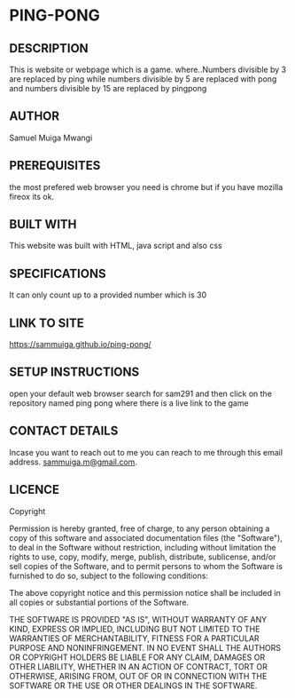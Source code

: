 # PING-PONG

## DESCRIPTION
This is website or webpage which is a game. where..Numbers divisible by 3 are replaced by ping while numbers divisible by 5 are replaced with pong and numbers divisible by 15 are replaced by pingpong 

## AUTHOR
Samuel Muiga Mwangi

## PREREQUISITES
the most prefered web browser you need is chrome but if you have mozilla fireox its ok.

## BUILT WITH
This website was built with HTML, java script and also css
 
## SPECIFICATIONS
It can only count up to a provided number which is 30

## LINK TO SITE
https://sammuiga.github.io/ping-pong/

## SETUP INSTRUCTIONS
open your default web browser
search for sam291 and then click on the repository named ping pong where there is
a live link to the game

## CONTACT DETAILS
Incase you want to reach out to me you can reach to me through this email address. sammuiga.m@gmail.com.

## LICENCE
Copyright <YEAR> <COPYRIGHT HOLDER>

Permission is hereby granted, free of charge, to any person obtaining a copy of this software and associated documentation files (the "Software"), to deal in the Software without restriction, including without limitation the rights to use, copy, modify, merge, publish, distribute, sublicense, and/or sell copies of the Software, and to permit persons to whom the Software is furnished to do so, subject to the following conditions:

The above copyright notice and this permission notice shall be included in all copies or substantial portions of the Software.

THE SOFTWARE IS PROVIDED "AS IS", WITHOUT WARRANTY OF ANY KIND, EXPRESS OR IMPLIED, INCLUDING BUT NOT LIMITED TO THE WARRANTIES OF MERCHANTABILITY, FITNESS FOR A PARTICULAR PURPOSE AND NONINFRINGEMENT. IN NO EVENT SHALL THE AUTHORS OR COPYRIGHT HOLDERS BE LIABLE FOR ANY CLAIM, DAMAGES OR OTHER LIABILITY, WHETHER IN AN ACTION OF CONTRACT, TORT OR OTHERWISE, ARISING FROM, OUT OF OR IN CONNECTION WITH THE SOFTWARE OR THE USE OR OTHER DEALINGS IN THE SOFTWARE.
